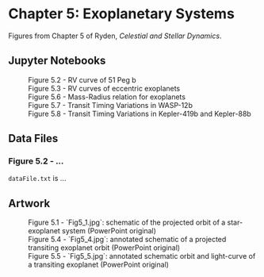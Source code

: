 # Chapter 5: Exoplanetary Systems

Figures from Chapter 5 of Ryden, *Celestial and Stellar Dynamics*.

## Jupyter Notebooks

<dl>
    <dd>Figure 5.2 - RV curve of 51 Peg b
    <dd>Figure 5.3 - RV curves of eccentric exoplanets
    <dd>Figure 5.6 - Mass-Radius relation for exoplanets
    <dd>Figure 5.7 - Transit Timing Variations in WASP-12b
    <dd>Figure 5.8 - Transit Timing Variations in Kepler-419b and Kepler-88b
</dl>

## Data Files

### Figure 5.2 - ...

`dataFile.txt` is ...

## Artwork

<dl>
    <dd>Figure 5.1 - `Fig5_1.jpg`: schematic of the projected orbit of a star-exoplanet system (PowerPoint original)
    <dd>Figure 5.4 - `Fig5_4.jpg`: annotated schematic of a projected transiting exoplanet orbit (PowerPoint original)
    <dd>Figure 5.5 - `Fig5_5.jpg`: annotated schematic orbit and light-curve of a transiting exoplanet (PowerPoint original)
</dl>

